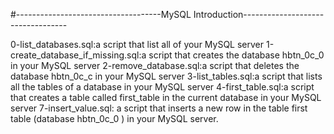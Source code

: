 #------------------------------------MySQL Introduction----------------------------------
 
0-list_databases.sql:a script that list all of your MySQL server
1-create_database_if_missing.sql:a script that creates the database hbtn_0c_0 in your MySQL server
2-remove_database.sql:a script that deletes the database hbtn_0c_c in your MySQL server
3-list_tables.sql:a script that lists all the tables of a database in your MySQL server
4-first_table.sql:a script that creates a table called first_table in the current database in your MySQL server
7-insert_value.sql: a script that inserts a new row in the table first table (database hbtn_0c_0 ) in your MySQL server.

